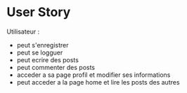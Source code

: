 # User Story


Utilisateur :
- peut s'enregistrer 
- peut se logguer
- peut ecrire des posts
- peut commenter des posts
- acceder a sa page profil et modifier ses informations 
- peut acceder a la page home et lire les posts des autres 